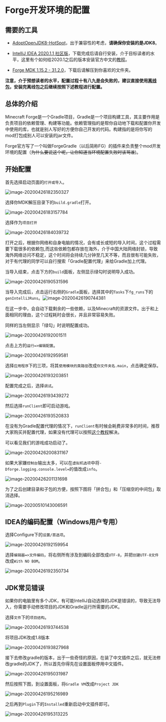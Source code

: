# Forge开发环境的配置

## 需要的工具

-  [AdoptOpenJDK8-HotSpot](https://adoptopenjdk.net/?variant=openjdk8&jvmVariant=hotspot)，出于兼容性的考虑，**请确保你安装的是JDK8**。
- [IntelliJ IDEA 2020.1.1 社区版](https://www.jetbrains.com/zh-cn/idea/download/)，下载完成后请自行安装，介于目标读者的水平，这里有个如何给2020.1之后的版本安装官方中文的[教程](https://www.bilibili.com/video/BV1NT4y137nb)。

- [Forge MDK 1.15.2 - 31.2.0](https://files.minecraftforge.net/maven/net/minecraftforge/forge/1.15.2-31.2.0/forge-1.15.2-31.2.0-mdk.zip)，下载后请解压到你喜欢的文件夹。

**注意，介于预想读者的水平，配置过程十有八九是会失败的，建议直接使用[离线包](https://v2mcdev.com/t/topic/249/2)，安装完离线包之后继续按照下述教程进行配置。**

## 总体的介绍

Minecraft Forge是一个Gradle项目，Gradle是一个项目构建工具，其主要作用是负责项目的依赖管理、构建等功能。依赖管理指的是帮你自动地下载和配置你开发中使用的库，也就是别人写好的方便你自己开发的代码。构建指的是将你写的mod打包成别人可以安装的jar文件。

Forge官方写了一个叫做ForgeGradle（以后简称FG）的插件来负责整个mod开发环境的配置（~~为什么要说这个呢，让你知道当环境配置失败时该骂谁~~)。

## 开始配置

首先选择启动页面的`打开或导入`。

![image-20200426182350327](setup.assets/image-20200426182350327.png)

选择你MDK解压目录下的`build.gradle`打开。

![image-20200426183157784](setup.assets/image-20200426183157784.png)

选择作为`项目打开`

![image-20200426184039732](setup.assets/image-20200426184039732.png)

打开之后，根据你网络和自身电脑的情况，会有或长或短的导入时间，这个过程需要下载很多的依赖包,而这些依赖包都存放在海外，介于中国大陆网络封锁，导致海外网络访问不稳定，这个时间将会持续几分钟至几天不等，而且很有可能失败，对于有代理的同学可以自行搜索「Gradle配置代理」来给Gradle加上代理。

当导入结束，点击下方的`build`面板，左侧显示绿勾时说明导入成功。

![image-20200426190531596](setup.assets/image-20200426190531596.png)

当导入完成后，点击运行右侧的`Gradle`面板，选择其中的`Tasks`下`fg_runs`下的`genIntelliJRuns`。![image-20200426190744381](setup.assets/image-20200426190744381.png)

在这一步中，会自动下载剩余的一些依赖，以及Minecraft的资源文件。出于和上面相同的理由，这个过程耗时会很长，并且非常容易失败。

同样的当左侧显示「绿勾」时说明配置成功。

![image-20200426192001511](setup.assets/image-20200426192001511.png)

点击上方的`运行=>编辑配置`。

![image-20200426192959581](setup.assets/image-20200426192959581.png)

选择`应用程序`下的三项，将其`使用模块的类路径`改成`你文件夹名.main`，点击确定保存。

![image-20200426193203851](setup.assets/image-20200426193203851.png)

配置完成之后，选择`调试`。

![image-20200426193439272](setup.assets/image-20200426193439272.png)

然后选择`runClient`即可启动游戏。

![image-20200426193520833](setup.assets/image-20200426193520833.png)

在没有为Gradle配置代理的情况下，`runClient`有时候会耗费非常多的时间，推荐大家购买并配置代理，如果没有代理可以按照[这个教程](https://v2mcdev.com/t/topic/304)解决。

可以看见我们的游戏成功启动了。

![image-20200426200831167](setup.assets/image-20200426200831167.png)

如果大家嫌`控制台`输出太多，可以在`虚拟机选项`中将`-Dforge.logging.console.level=`的值改成`info`。

![image-20200426201131698](setup.assets/image-20200426201131698.png)

为了之后创建目录和子包的方便，按照下图将「拼合包」和「压缩空的中间包」取消选择。

![image-20200510143006591](setup.assets/image-20200510143006591.png)

## IDEA的编码配置（Windows用户专用）

选择Configure下的`设置/首选项`。

![image-20200426192159954](setup.assets/image-20200426192159954.png)



选择`编辑器=>文件编码`，将右侧所有涉及到编码全部改成`UTF-8`，并把`创建UTF-8文件`改成`With NO BOM`。

![image-20200426192350734](setup.assets/image-20200426192350734.png)

## JDK常见错误

如果你的电脑里有多个JDK，有可能IntelliJ自动选择的JDK是错误的，导致无法导入，你需要手动修改项目的JDK和Gradle运行所需要的JDK。

选择`文件`下的`项目结构`。

![image-20200426193744538](setup.assets/image-20200426193744538.png)

将项目JDK改成1.8版本

![image-20200426193827968](setup.assets/image-20200426193827968.png)

接下去修改gradle的版本，出于一些奇怪的原因，在装了中文插件之后，就无法修改gradle的JDK了，所以首先你得先在设置面板停用中文插件。

![image-20200426195031987](setup.assets/image-20200426195031987.png)

然后按照下图，到设置面板，将`Gradle VM`改成`Project JDK`

![image-20200426195216989](setup.assets/image-20200426195216989.png)

之后再到`Plugin`下的`Installed`重新启动中文插件即可。

![image-20200426195313225](setup.assets/image-20200426195313225.png)


